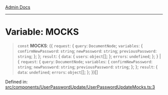 [Admin Docs](/)

***

# Variable: MOCKS

> `const` **MOCKS**: (\{ `request`: \{ `query`: `DocumentNode`; `variables`: \{ `confirmNewPassword`: `string`; `newPassword`: `string`; `previousPassword`: `string`; \}; \}; `result`: \{ `data`: \{ `users`: `object`[]; \}; `errors`: `undefined`; \}; \} \| \{ `request`: \{ `query`: `DocumentNode`; `variables`: \{ `confirmNewPassword`: `string`; `newPassword`: `string`; `previousPassword`: `string`; \}; \}; `result`: \{ `data`: `undefined`; `errors`: `object`[]; \}; \})[]

Defined in: [src/components/UserPasswordUpdate/UserPasswordUpdateMocks.ts:3](https://github.com/gautam-divyanshu/talawa-admin/blob/10f2081e01fc4f6c0767e35f8c4ed3f09fb1baac/src/components/UserPasswordUpdate/UserPasswordUpdateMocks.ts#L3)
